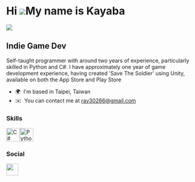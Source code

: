 Hi ![](https://user-images.githubusercontent.com/18350557/176309783-0785949b-9127-417c-8b55-ab5a4333674e.gif)My name is Kayaba
==============================================================================================================================

![]([https://steamuserimages-a.akamaihd.net/ugc/538505920003980820/4EF948BB7ACD9AB91A90A4E3D8AAE7D422493890/?imw=5000&imh=5000&ima=fit&impolicy=Letterbox&imcolor=%23000000&letterbox=false](https://tenor.com/bVy3w.gif))

Indie Game Dev
--------------

Self-taught programmer with around two years of experience, particularly skilled in Python and C#. I have approximately one year of game development experience, having created 'Save The Soldier' using Unity, available on both the App Store and Play Store

*   🌍  I'm based in Taipei, Taiwan
*   ✉️  You can contact me at [ray30266@gmail.com](mailto:ray30266@gmail.com)
  ### Skills 
<p align="left">
<a href="https://docs.microsoft.com/en-us/dotnet/csharp/" target="_blank" rel="noreferrer"><img src="https://raw.githubusercontent.com/danielcranney/readme-generator/main/public/icons/skills/csharp-colored.svg" width="36" height="36" alt="C#" /></a><a href="https://www.python.org/" target="_blank" rel="noreferrer"><img src="https://raw.githubusercontent.com/danielcranney/readme-generator/main/public/icons/skills/python-colored.svg" width="36" height="36" alt="Python" /></a>
                    </p>
                    
### Social
                  
<p align="left"> <a href="https://www.github.com/MyNameIsKayaba" target="_blank" rel="noreferrer"> <picture> <source media="(prefers-color-scheme: dark)" srcset="https://raw.githubusercontent.com/danielcranney/readme-generator/main/public/icons/socials/github-dark.svg" /> <source media="(prefers-color-scheme: light)" srcset="https://raw.githubusercontent.com/danielcranney/readme-generator/main/public/icons/socials/github.svg" /> <img src="https://raw.githubusercontent.com/danielcranney/readme-generator/main/public/icons/socials/github.svg" width="32" height="32" /> </picture> </a></p>
